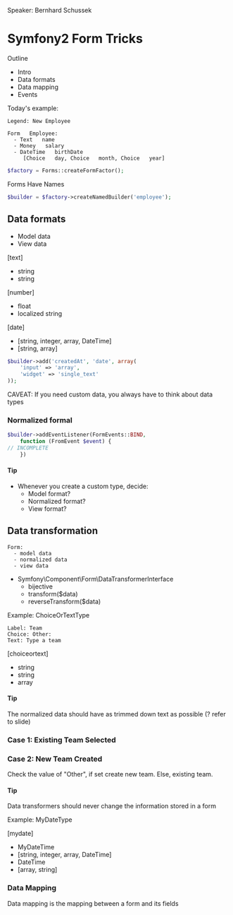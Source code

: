 Speaker: Bernhard Schussek

# Symfony2 Form Tricks

Outline
- Intro
- Data formats
- Data mapping
- Events

Today's example:

```
Legend: New Employee

Form   Employee:
  - Text   name
  - Money   salary
  - DateTime   birthDate
     [Choice   day, Choice   month, Choice   year]
```

``` php
$factory = Forms::createFormFactor();
```

Forms Have Names

``` php
$builder = $factory->createNamedBuilder('employee');
```


## Data formats
- Model data
- View data

[text]
- string
- string

[number]
- float
- localized string

[date]
- [string, integer, array, DateTime]
- [string, array]

``` php
$builder->add('createdAt', 'date', array(
	'input' => 'array',
	'widget' => 'single_text'
));
```

CAVEAT: If you need custom data, you always have to think about data types

### Normalized formal

``` php
$builder->addEventListener(FormEvents::BIND,
	function (FromEvent $event) {
// INCOMPLETE
	})
```

#### Tip

- Whenever you create a custom type, decide:
  - Model format?
  - Normalized format?
  - View format?

## Data transformation

```
Form:
  - model data
  - normalized data
  - view data
```

- Symfony\Component\Form\DataTransformerInterface
  - bijective
  - transform($data)
  - reverseTransform($data)

Example: ChoiceOrTextType

```
Label: Team
Choice: Other:
Text: Type a team
```

[choiceortext]
- string
- string
- array

#### Tip
The normalized data should have as trimmed down text as possible (? refer to slide)

### Case 1: Existing Team Selected
### Case 2: New Team Created

Check the value of "Other", if set create new team. Else, existing team.

#### Tip
Data transformers should never change the information stored in a form

Example: MyDateType

[mydate]
- MyDateTime
- [string, integer, array, DateTime]
- DateTime
- [array, string]

### Data Mapping
Data mapping is the mapping between a form and its fields

